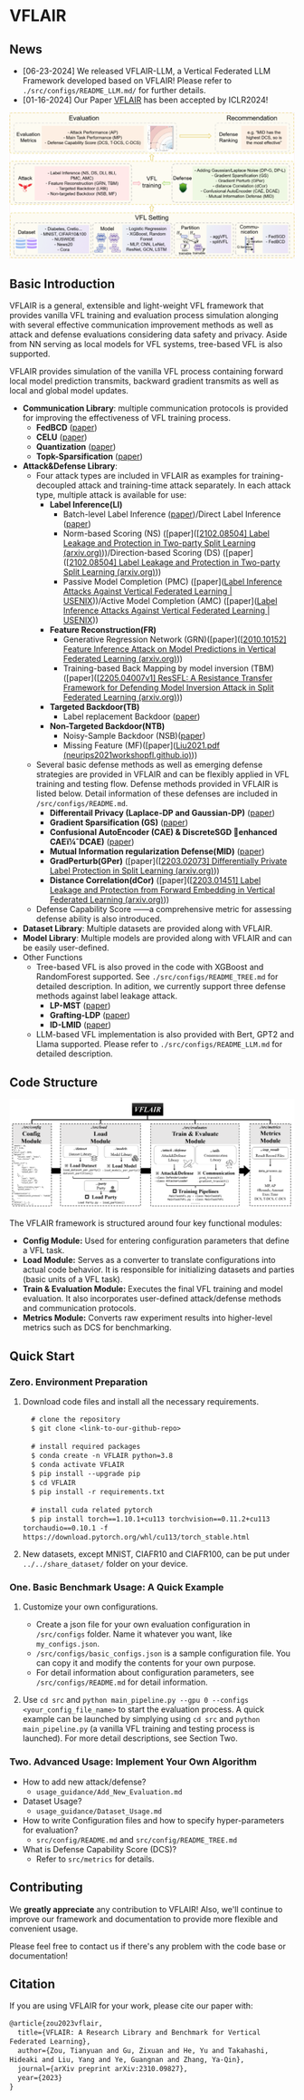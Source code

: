 # VFLAIR
## News
- [06-23-2024] We released VFLAIR-LLM, a Vertical Federated LLM Framework developed based on VFLAIR! Please refer to `./src/configs/README_LLM.md/` for further details.
- [01-16-2024] Our Paper [VFLAIR](https://openreview.net/forum?id=sqRgz88TM3) has been accepted by ICLR2024!

 ![Overview](usage_guidance/figures/overview.png)

## Basic Introduction

  VFLAIR is a general, extensible and light-weight VFL framework that provides vanilla VFL training and evaluation process simulation alonging with several effective communication improvement methods as well as attack and defense evaluations considering data safety and privacy. Aside from NN serving as local models for VFL systems, tree-based VFL is also supported.

VFLAIR provides simulation of the vanilla VFL process containing forward local model prediction transmits, backward gradient transmits as well as local and global model updates.


  * **Communication Library**: multiple communication protocols is provided for improving the effectiveness of VFL training process.
    * **FedBCD** ([paper](https://ieeexplore.ieee.org/abstract/document/9855231/)) 
    * **CELU** ([paper](https://arxiv.org/abs/2207.14628)) 
    * **Quantization** ([paper](https://arxiv.org/abs/2206.08330)) 
    * **Topk-Sparsification** ([paper](https://arxiv.org/abs/2206.08330)) 
  * **Attack&Defense Library**: 
      * Four attack types are included in VFLAIR as examples for training-decoupled attack and training-time attack separately. In each attack type, multiple attack is available for use:
        * **Label Inference(LI)** 
          * Batch-level Label Inference ([paper](https://ieeexplore.ieee.org/abstract/document/9833321/))/Direct Label Inference ([paper](https://ieeexplore.ieee.org/abstract/document/9833321/))
          * Norm-based Scoring (NS) ([paper]([[2102.08504\] Label Leakage and Protection in Two-party Split Learning (arxiv.org)](https://arxiv.org/abs/2102.08504)))/Direction-based Scoring (DS) ([paper]([[2102.08504\] Label Leakage and Protection in Two-party Split Learning (arxiv.org)](https://arxiv.org/abs/2102.08504)))
          * Passive Model Completion (PMC) ([paper]([Label Inference Attacks Against Vertical Federated Learning | USENIX](https://www.usenix.org/conference/usenixsecurity22/presentation/fu-chong)))/Active Model Completion (AMC) ([paper]([Label Inference Attacks Against Vertical Federated Learning | USENIX](https://www.usenix.org/conference/usenixsecurity22/presentation/fu-chong)))
        * **Feature Reconstruction(FR)**
          * Generative Regression Network (GRN)([paper]([[2010.10152\] Feature Inference Attack on Model Predictions in Vertical Federated Learning (arxiv.org)](https://arxiv.org/abs/2010.10152)))
          * Training-based Back Mapping by model inversion (TBM)([paper]([[2205.04007v1\] ResSFL: A Resistance Transfer Framework for Defending Model Inversion Attack in Split Federated Learning (arxiv.org)](https://arxiv.org/abs/2205.04007v1)))
        * **Targeted Backdoor(TB)**
          *  Label replacement Backdoor ([paper](https://ieeexplore.ieee.org/abstract/document/9833321/)) 
        * **Non-Targeted Backdoor(NTB)**
          * Noisy-Sample Backdoor (NSB)([paper](https://ieeexplore.ieee.org/abstract/document/9833321/)) 
          * Missing Feature (MF)([paper]([Liu2021.pdf (neurips2021workshopfl.github.io)](https://neurips2021workshopfl.github.io/NFFL-2021/papers/2021/Liu2021.pdf))) 
      * Several basic defense methods as well as emerging defense strategies are provided in VFLAIR and can be flexibly applied in VFL training and testing flow. Defense methods provided in VFLAIR is listed below. Detail information of these defenses are included in `/src/configs/README.md`.
        * **Differentail Privacy (Laplace-DP and Gaussian-DP)** ([paper](https://www.google.com.au/books/edition/Theory_and_Applications_of_Models_of_Com/JHFqCQAAQBAJ?hl=en&gbpv=1&pg=PA1&printsec=frontcover))
        * **Gradient Sparsification (GS)** ([paper](https://openreview.net/forum?id=SkhQHMW0W))
        * **Confusional AutoEncoder (CAE) & DiscreteSGD enhanced CAEï¼ˆDCAE)** ([paper](https://ieeexplore.ieee.org/abstract/document/9833321/))
        * **Mutual Information regularization Defense(MID)** ([paper](https://arxiv.org/abs/2301.01142))
        * **GradPerturb(GPer)** ([paper]([[2203.02073\] Differentially Private Label Protection in Split Learning (arxiv.org)](https://arxiv.org/abs/2203.02073)))
        * **Distance Correlation(dCor)** ([paper]([[2203.01451\] Label Leakage and Protection from Forward Embedding in Vertical Federated Learning (arxiv.org)](https://arxiv.org/abs/2203.01451)))
    * Defense Capability Score ——a comprehensive metric for assessing defense ability is also introduced.
  * **Dataset Library**: Multiple datasets are provided along with VFLAIR.
  * **Model Library**: Multiple models are provided along with VFLAIR and can be easily user-defined.
  * Other Functions
      * Tree-based VFL is also proved in the code with XGBoost and RandomForest supported. See `./src/configs/README_TREE.md` for detailed description. In adition, we currently support three defense methods against label leakage attack.
        * **LP-MST** ([paper](https://arxiv.org/abs/2102.06062))
        * **Grafting-LDP** ([paper](https://arxiv.org/abs/2307.10318))
        * **ID-LMID** ([paper](https://arxiv.org/abs/2307.10318))
    *  LLM-based VFL implementation is also provided with Bert, GPT2 and Llama supported. Please refer to `./src/configs/README_LLM.md` for detailed description.



## Code Structure

 ![Framework Structure](usage_guidance/figures/pipeline.png)

The VFLAIR framework is structured around four key functional modules:

- **Config Module:** Used for entering configuration parameters that define a VFL task.
- **Load Module:** Serves as a converter to translate configurations into actual code behavior. It is responsible for initializing datasets and parties (basic units of a VFL task).
- **Train & Evaluation Module:** Executes the final VFL training and model evaluation. It also incorporates user-defined attack/defense methods and communication protocols.
- **Metrics Module:** Converts raw experiment results into higher-level metrics such as DCS for benchmarking.

<!-- 
```
VFLAIR
├── src
│   ├── evaluates           
│   |   ├── attacks                    # Attack Simulator,Implementation of attacks
│   │   |   ├── ...                    # Multiple Attack Implementation
│   |   ├── defenses                   # Implementation of defenses
│   │   |   ├── Trained CAE momdels    # Trained encoder-decoder models for CAE and DCAE
│   │   |   ├── ...                    # Defense Implementation & Functions
│   |   ├── MainTaskVFL                # Pipeline for BasicVFL & VFL with LI/FR/NTB
│   |   ├── MainTaskVFLwithBackdoor    # Pipeline for VFL with TB     
│   |   ├── MainTaskVFLwithNoisySample # Pipeline for VFL with NTB-NSB    
│   |   ├── MainTaskTVFL               # Pipeline for Tree-based VFL
│   ├── load                           # Load Configurations into training pipeline
│   |   ├── LoadConfigs.py             # Load basic parameters   
│   |   ├── LoadDataset.py             # Load dataset and do data partition
│   |   ├── LoadModels.py              # Initialize models
│   |   ├── LoadParty.py               # Initialized parties with data and model
│   |   ├── LoadTreeConfigs.py         # Load basic parameters   
│   |   ├── LoadTreeParty.py           # Initialized parties with data and model
│   ├── configs                        # Customizable configurations    
│   |   ├── standard_configs           # Standard configurations for NN-based VFL
│   │   │   ├── ...   
│   |   ├── active_party_attack        # Standard configurations for active party attack
│   │   │   ├── ...   
│   |   ├── passive_party_attack       # Standard configurations for passive party attack
│   │   │   ├── ...   
│   |   ├── tree                       # Standard configurations for tree-based VFL 
│   │   │   ├── ...   
│   |   ├── README.md                  # Guidance for configuration files 
│   |   ├── README_TREE.md             # Guidance for testing tree-based VFL
│   ├── models                         # bottom models & global models     
│   |   ├── model_parameters           # Some pretrained models
│   │   ├── ...                        # Implemented bottome models & global models
│   ├── party                          # party simulators   
│   |   ├── ...
│   ├── dataset                        # Dataset preprocessing functions       
│   |   ├── ...
│   ├── utils                          # Basic functions and Customized functions for attack&defense
│   |   ├── ...
│   ├── exp_result                     # Store experiment results
│   |   ├── ...
│   ├── metrics                        # Benchmark and Defense Capability Score (DCS) definition
│   |   ├── ...
│   ├── main_pipeline.py               # Main VFL(launch this file for NN based VFL)  
│   ├── main_tree.py                   # Main Tree-based VFL(launch this file for tree-based VFL)  
├── usage_guidance                     # Detailed Usage  
│   ├── figures
│   |   ├── ...
│   ├── Add_New_Algorithm.md           # Guidance on how to add user defined attacks and defenses algorithms
│   ├── Dataset_Usage.md               # Guidance on how to achieve dataset for experiments
├── README.md
├── requirements.txt                   # installation requirement, we mainly use pytorch3.8 for experiments
``` -->


## Quick Start

### Zero. Environment Preparation

1. Download code files and install all the necessary requirements.

   ```shell
     # clone the repository
     $ git clone <link-to-our-github-repo>
     
     # install required packages
     $ conda create -n VFLAIR python=3.8
     $ conda activate VFLAIR
     $ pip install --upgrade pip
     $ cd VFLAIR
     $ pip install -r requirements.txt
     
     # install cuda related pytorch
     $ pip install torch==1.10.1+cu113 torchvision==0.11.2+cu113 torchaudio==0.10.1 -f https://download.pytorch.org/whl/cu113/torch_stable.html
   ```

  2. New datasets, except MNIST, CIAFR10 and CIAFR100, can be put under `../../share_dataset/` folder on your device.

### One. Basic Benchmark Usage: A Quick Example

1. Customize your own configurations.
   * Create a json file for your own evaluation configuration in `/src/configs` folder. Name it whatever you want, like `my_configs.json`.
   * `/src/configs/basic_configs.json` is a sample configuration file. You can copy it and modify the contents for your own purpose.
   * For detail information about configuration parameters, see `/src/configs/README.md` for detail information.

2. Use `cd src` and `python main_pipeline.py --gpu 0 --configs <your_config_file_name>` to start the evaluation process. A quick example can be launched by simplying using `cd src` and `python main_pipeline.py` (a vanilla VFL training and testing process is launched). For more detail descriptions, see Section Two.

### Two. Advanced Usage: Implement Your Own Algorithm

- How to add new attack/defense?
  - `usage_guidance/Add_New_Evaluation.md`
- Dataset Usage?
  - `usage_guidance/Dataset_Usage.md`
- How to write Configuration files and how to specify hyper-parameters for evaluation?
  - `src/config/README.md` and `src/config/README_TREE.md`
- What is Defense Capability Score (DCS)?
  - Refer to `src/metrics` for details.




## Contributing

We **greatly appreciate** any contribution to VFLAIR! Also, we'll continue to improve our framework and documentation to provide more flexible and convenient usage.

Please feel free to contact us if there's any problem with the code base or documentation!

## Citation

If you are using VFLAIR for your work, please cite our paper with:

```
@article{zou2023vflair,
  title={VFLAIR: A Research Library and Benchmark for Vertical Federated Learning},
  author={Zou, Tianyuan and Gu, Zixuan and He, Yu and Takahashi, Hideaki and Liu, Yang and Ye, Guangnan and Zhang, Ya-Qin},
  journal={arXiv preprint arXiv:2310.09827},
  year={2023}
}
```
